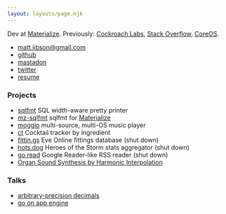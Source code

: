 ```yaml
---
layout: layouts/page.njk
---
```


Dev at [Materialize](https://materialize.com/).
Previously:
[Cockroach Labs](https://www.cockroachlabs.com/),
[Stack Overflow](https://stackoverflow.com/),
[CoreOS](https://coreos.com/).

* [matt.jibson@gmail.com](mailto:matt.jibson@gmail.com)
* [github](https://github.com/mjibson/)
* <a href="https://hachyderm.io/@mjibson" rel="me">mastadon</a>
* [twitter](https://twitter.com/mjibson)
* [resume](https://cdn.glitch.global/08c0c16c-42ba-47bd-aa4b-fdab79602d49/resume.pdf?v=1669681792756)

### Projects

* [sqlfmt](https://sqlfum.pt/) SQL width-aware pretty printer
* [mz-sqlfmt](https://mz.sqlfum.pt/) sqlfmt for [Materialize](https://materialize.com/)
* [moggio](https://github.com/mjibson/moggio) multi-source, multi-OS music player
* [ct](https://ct.mattjibson.com) Cocktail tracker by ingredient
* [fittin.gs](https://github.com/mjibson/fittin.gs) Eve Online fittings database (shut down)
* [hots.dog](https://github.com/mjibson/hots.dog/) Heroes of the Storm stats aggregator (shut down)
* [go read](https://github.com/mjibson/goread) Google Reader-like RSS reader (shut down)
* [Organ Sound Synthesis by Harmonic Interpolation](https://cdn.glitch.global/08c0c16c-42ba-47bd-aa4b-fdab79602d49/schalmei.pdf?v=1669681819803)

### Talks

* [arbitrary-precision decimals](https://go-talks.appspot.com/github.com/mjibson/talks/apd/apd.slide#1)
* [go on app engine](http://go-talks.appspot.com/github.com/mjibson/talks/go-on-appengine/go-on-appengine.slide#1)
